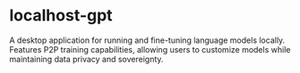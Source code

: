 # localhost-gpt
A desktop application for running and fine-tuning language models locally. Features P2P training capabilities, allowing users to customize models while maintaining data privacy and sovereignty.
